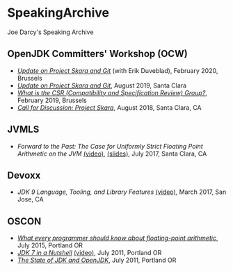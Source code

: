 # SpeakingArchive
Joe Darcy's Speaking Archive

## OpenJDK Committers' Workshop (OCW)

* [_Update on Project Skara and Git_](http://cr.openjdk.java.net/~darcy/Presentations/OCW/owc-2020-02-skara-update.pdf) (with Erik Duveblad), February 2020, Brussels
* [_Update on Project Skara and Git_](https://cr.openjdk.java.net/~darcy/Presentations/OCW/ocw-2019-08-skara.pdf), August 2019, Santa Clara
* [_What is the CSR (Compatibility and Specification Review) Group?_](http://cr.openjdk.java.net/~darcy/Presentations/OCW/ocw-CSR-2019-02.pdf), February 2019, Brussels
* [_Call for Discussion: Project Skara_](http://cr.openjdk.java.net/~darcy/Presentations/ocw-2018-08-01-skara.pdf), August 2018, Santa Clara, CA

## JVMLS ##

* _Forward to the Past: The Case for Uniformly Strict Floating Point Arithmetic on the JVM_ [(video)](https://www.youtube.com/watch?v=qTKeU_3rhk4&t=151s), 
[(slides)](http://www.jddarcy.org/Conferences/JVMLS/JVMLS-2017-strict-floating-point.pdf), July 2017, Santa Clara, CA

## Devoxx ##

* _JDK 9 Language, Tooling, and Library Features_ [(video)](https://www.youtube.com/watch?v=KQiYlWFvc68&t=5s), March 2017, San Jose, CA

## OSCON ##

* [_What every programmer should know about floating-point arithmetic_](https://conferences.oreilly.com/oscon/open-source-2015/public/schedule/detail/42013), July 2015, Portland OR
* [_JDK 7 in a Nutshell_](https://conferences.oreilly.com/oscon/oscon2011/public/schedule/detail/21185) [(video)](https://www.youtube.com/watch?v=7nkB3hxH5po), July 2011, Portland OR
* [_The State of JDK and OpenJDK_](https://conferences.oreilly.com/oscon/oscon2011/public/schedule/detail/21184), July 2011, Portland OR
